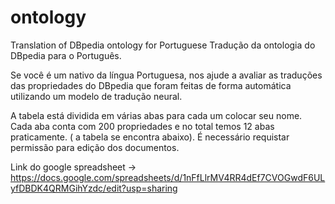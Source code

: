 # ontology
Translation of DBpedia ontology for Portuguese
Tradução da ontologia do DBpedia para o Português.

Se você é um nativo da língua Portuguesa, nos ajude a avaliar as traduções das propriedades do DBpedia que foram feitas de forma automática utilizando um modelo de tradução neural. 

A tabela está dividida em várias abas para cada um colocar seu nome. Cada aba conta com 200 propriedades e no total temos 12 abas praticamente. ( a tabela se encontra abaixo). É necessário requistar permissão para edição dos documentos. 

Link do google spreadsheet -> https://docs.google.com/spreadsheets/d/1nFfLlrMV4RR4dEf7CVOGwdF6ULyfDBDK4QRMGihYzdc/edit?usp=sharing
